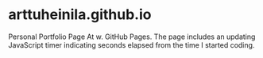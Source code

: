 # arttuheinila.github.io

Personal Portfolio Page At w. GitHub Pages.
The page includes an updating JavaScript timer indicating seconds elapsed from the time I started coding.
